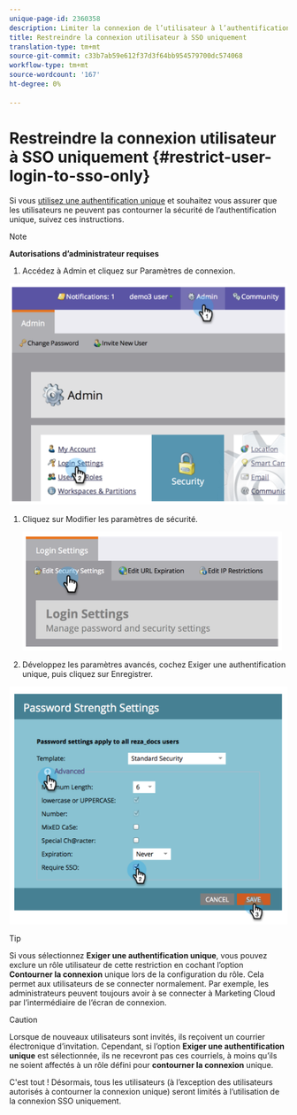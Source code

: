 ```yaml
---
unique-page-id: 2360358
description: Limiter la connexion de l’utilisateur à l’authentification unique - Documents marketing - Documentation du produit
title: Restreindre la connexion utilisateur à SSO uniquement
translation-type: tm+mt
source-git-commit: c33b7ab59e612f37d3f64bb954579700dc574068
workflow-type: tm+mt
source-wordcount: '167'
ht-degree: 0%

---
```



# Restreindre la connexion utilisateur à SSO uniquement {#restrict-user-login-to-sso-only}

Si vous [utilisez une authentification unique](add-single-sign-on-to-a-portal.md) et souhaitez vous assurer que les utilisateurs ne peuvent pas contourner la sécurité de l’authentification unique, suivez ces instructions.

>[!NOTE]
>
>**Autorisations d’administrateur requises**

1. Accédez à Admin et cliquez sur Paramètres de connexion.

![](assets/image2014-9-24-14-3a44-3a40.png)

1. Cliquez sur Modifier les paramètres de sécurité.

   ![](assets/image2014-9-24-14-3a44-3a53.png)

1. Développez les paramètres avancés, cochez Exiger une authentification unique, puis cliquez sur Enregistrer.

![](assets/image2014-9-24-14-3a45-3a6.png)

>[!TIP]
>
>Si vous sélectionnez **Exiger une authentification unique**, vous pouvez exclure un rôle [](../../../product-docs/administration/users-and-roles/create-delete-edit-and-change-a-user-role.md) utilisateur de cette restriction en cochant l’option **Contourner la connexion** unique lors de la configuration du rôle. Cela permet aux utilisateurs de se connecter normalement. Par exemple, les administrateurs peuvent toujours avoir à se connecter à Marketing Cloud par l’intermédiaire de l’écran de connexion.

>[!CAUTION]
>
>Lorsque de nouveaux utilisateurs sont invités, ils reçoivent un courrier électronique d’invitation. Cependant, si l’option **Exiger une authentification unique** est sélectionnée, ils ne recevront pas ces courriels, à moins qu’ils ne soient affectés à un rôle défini pour **contourner la connexion** unique.

C&#39;est tout ! Désormais, tous les utilisateurs (à l’exception des utilisateurs autorisés à contourner la connexion unique) seront limités à l’utilisation de la connexion SSO uniquement.